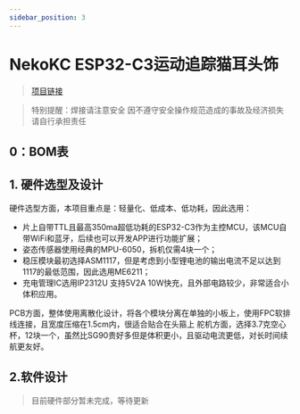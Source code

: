 ```yaml
---
sidebar_position: 3
---
```


# NekoKC ESP32-C3运动追踪猫耳头饰
> [项目链接](https://oshwhub.com/Rhode-Eng-Dep/nekokc-mcu)

> 特别提醒：焊接请注意安全 因不遵守安全操作规范造成的事故及经济损失请自行承担责任

<!-- more -->

## 0：BOM表

## 1. 硬件选型及设计
硬件选型方面，本项目重点是：轻量化、低成本、低功耗，因此选用：
- 片上自带TTL且最高350ma超低功耗的ESP32-C3作为主控MCU，该MCU自带WiFi和蓝牙，后续也可以开发APP进行功能扩展；
- 姿态传感器使用经典的MPU-6050，拆机仅需4块一个；
- 稳压模块最初选择ASM1117，但是考虑到小型锂电池的输出电流不足以达到1117的最低范围，因此选用ME6211；
- 充电管理IC选用IP2312U 支持5V2A 10W快充，且外部电路较少，非常适合小体积应用。

PCB方面，整体使用离散化设计，将各个模块分离在单独的小板上，使用FPC软排线连接，且宽度压缩在1.5cm内，很适合贴合在头箍上
舵机方面，选择3.7克空心杯，12块一个，虽然比SG90贵好多但是体积更小，且驱动电流更低，对长时间续航更友好。
## 2.软件设计
> 目前硬件部分暂未完成，等待更新